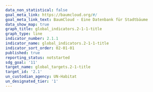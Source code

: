 ```yaml
---
data_non_statistical: false
goal_meta_link: https://baumcloud.org/#/
goal_meta_link_text: BaumCloud - Eine Datenbank für Stadtbäume
data_show_map: true
graph_title: global_indicators.2-1-1-title
graph_type: line
indicator_number: 2.1.1
indicator_name: global_indicators.2-1-1-title
indicator_sort_order: 02-01-01
published: true
reporting_status: notstarted
sdg_goal: '11'
target_name: global_targets.2-1-title
target_id: '2.1'
un_custodian_agency: UN-Habitat
un_designated_tier: '1'
---
```

